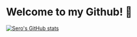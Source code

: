 # Welcome to my Github! 👋

[![Sero's GitHub stats](https://github-readme-stats.vercel.app/api?username=Seroxdesign)](https://github.com/Seroxdesign/github-readme-stats)
